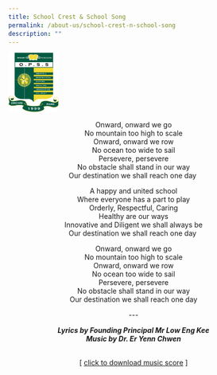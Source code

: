 ```yaml
---
title: School Crest & School Song
permalink: /about-us/school-crest-n-school-song
description: ""
---
```

<img style="width: 20%;" src="/images/School_Logo.jpg" />
<p style="text-align: center;">Onward, onward we go<br />No mountain too high to scale<br />Onward, onward we row<br />No ocean too wide to sail<br />Persevere, persevere<br />No obstacle shall stand in our way<br />Our destination we shall reach one day&nbsp;</p>
<p style="text-align: center;">A happy and united school<br />Where everyone has a part to play<br />Orderly, Respectful, Caring<br />Healthy are our ways<br />Innovative and Diligent we shall always be<br />Our destination we shall reach one day&nbsp;</p>
<p style="text-align: center;">Onward, onward we go<br />No mountain too high to scale<br />Onward, onward we row<br />No ocean too wide to sail<br />Persevere, persevere<br />No obstacle shall stand in our way<br />Our destination we shall reach one day</p>
<p style="text-align: center;">---</p>
<p style="text-align: center;"><em><strong>Lyrics by Founding Principal Mr Low Eng Kee</strong></em><br /><em><strong>Music by Dr. Er Yenn Chwen</strong></em></p>
<p style="text-align: center;">&nbsp;<br />[&nbsp;<a href="/files/schsong_scores.pdf" target="_blank" rel="noopener">click to download music score</a>&nbsp;]</p>